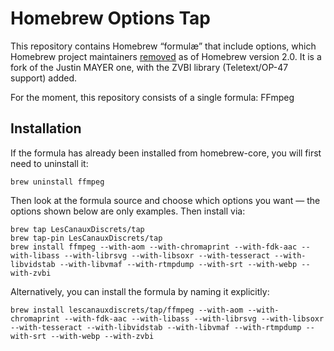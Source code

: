 # Homebrew Options Tap

This repository contains Homebrew “formulæ” that include options, which Homebrew project maintainers [removed][] as of Homebrew version 2.0. It is a fork of the Justin MAYER one, with the ZVBI library (Teletext/OP-47 support) added.

For the moment, this repository consists of a single formula: FFmpeg

## Installation

If the formula has already been installed from homebrew-core, you will first need to uninstall it:

    brew uninstall ffmpeg

Then look at the formula source and choose which options you want — the options shown below are only examples. Then install via:

    brew tap LesCanauxDiscrets/tap
    brew tap-pin LesCanauxDiscrets/tap
    brew install ffmpeg --with-aom --with-chromaprint --with-fdk-aac --with-libass --with-librsvg --with-libsoxr --with-tesseract --with-libvidstab --with-libvmaf --with-rtmpdump --with-srt --with-webp --with-zvbi

Alternatively, you can install the formula by naming it explicitly:

    brew install lescanauxdiscrets/tap/ffmpeg --with-aom --with-chromaprint --with-fdk-aac --with-libass --with-librsvg --with-libsoxr --with-tesseract --with-libvidstab --with-libvmaf --with-rtmpdump --with-srt --with-webp --with-zvbi


[removed]: https://github.com/Homebrew/homebrew-core/issues/31510
